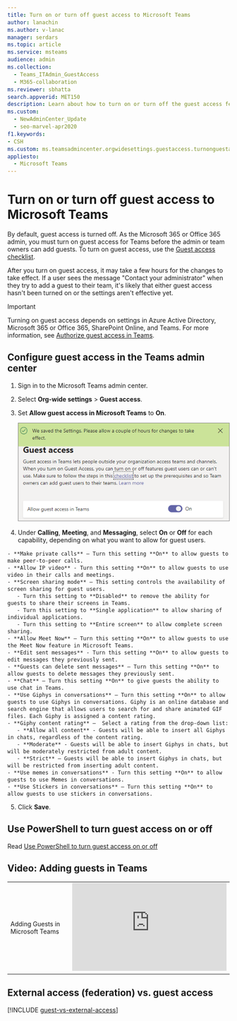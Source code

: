 ```yaml
---
title: Turn on or turn off guest access to Microsoft Teams
author: lanachin
ms.author: v-lanac
manager: serdars
ms.topic: article
ms.service: msteams
audience: admin
ms.collection: 
  - Teams_ITAdmin_GuestAccess
  - M365-collaboration
ms.reviewer: sbhatta
search.appverid: MET150
description: Learn about how to turn on or turn off the guest access feature in Microsoft Teams as an Office 365 admin.
ms.custom: 
  - NewAdminCenter_Update
  - seo-marvel-apr2020
f1.keywords:
- CSH
ms.custom: ms.teamsadmincenter.orgwidesettings.guestaccess.turnonguestaccessarticle
appliesto: 
  - Microsoft Teams
---
```


Turn on or turn off guest access to Microsoft Teams
===================================================

By default, guest access is turned off. As the Microsoft 365 or Office 365 admin, you must turn on guest access for Teams before the admin or team owners can add guests. To turn on guest access, use the [Guest access checklist](guest-access-checklist.md). 

After you turn on guest access, it may take a few hours for the changes to take effect. If a user sees the message "Contact your administrator" when they try to add a guest to their team, it's likely that either guest access hasn't been turned on or the settings aren't effective yet.

> [!IMPORTANT]
> Turning on guest access depends on settings in Azure Active Directory, Microsoft 365 or Office 365, SharePoint Online, and Teams. For more information, see [Authorize guest access in Teams](Teams-dependencies.md).



## Configure guest access in the Teams admin center

1.    Sign in to the Microsoft Teams admin center.

2.    Select **Org-wide settings** > **Guest access**.

3. Set **Allow guest access in Microsoft Teams** to **On**.

    ![Allow guest access switch set to On ](media/set-up-guests-image1.png)

4.    Under **Calling**, **Meeting**, and **Messaging**, select **On** or **Off** for each capability, depending on what you want to allow for guest users.

    - **Make private calls** – Turn this setting **On** to allow guests to make peer-to-peer calls.
    - **Allow IP video** - Turn this setting **On** to allow guests to use video in their calls and meetings.
    - **Screen sharing mode** – This setting controls the availability of screen sharing for guest users. 
       - Turn this setting to **Disabled** to remove the ability for guests to share their screens in Teams. 
       - Turn this setting to **Single application** to allow sharing of individual applications. 
       - Turn this setting to **Entire screen** to allow complete screen sharing.
    - **Allow Meet Now** – Turn this setting **On** to allow guests to use the Meet Now feature in Microsoft Teams.
    - **Edit sent messages** - Turn this setting **On** to allow guests to edit messages they previously sent.
    - **Guests can delete sent messages** – Turn this setting **On** to allow guests to delete messages they previously sent.
    - **Chat** – Turn this setting **On** to give guests the ability to use chat in Teams.
    - **Use Giphys in conversations** – Turn this setting **On** to allow guests to use Giphys in conversations. Giphy is an online database and search engine that allows users to search for and share animated GIF files. Each Giphy is assigned a content rating.
    - **Giphy content rating** –  Select a rating from the drop-down list:
       - **Allow all content** - Guests will be able to insert all Giphys in chats, regardless of the content rating.
       - **Moderate** - Guests will be able to insert Giphys in chats, but will be moderately restricted from adult content.
       - **Strict** – Guests will be able to insert Giphys in chats, but will be restricted from inserting adult content.
    - **Use memes in conversations** - Turn this setting **On** to allow guests to use Memes in conversations.
    - **Use Stickers in conversations** – Turn this setting **On** to allow guests to use stickers in conversations. 


5.    Click **Save**.

## Use PowerShell to turn guest access on or off
Read [Use PowerShell to turn guest access on or off](guest-access-PowerShell.md#use-powershell-to-turn-guest-access-on-or-off)


## Video: Adding guests in Teams

|  |  |
|---------|---------|
| Adding Guests in Microsoft Teams   | <iframe width="350" height="200" src="https://www.youtube.com/embed/1daMBDyBLZc" frameborder="0" allowfullscreen></iframe>   | 


## External access (federation) vs. guest access

[!INCLUDE [guest-vs-external-access](includes/guest-vs-external-access.md)]